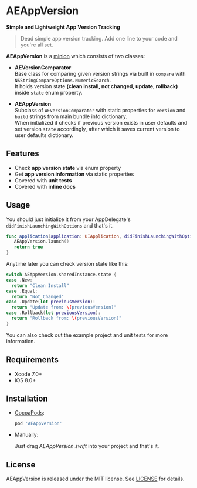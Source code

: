# AEAppVersion
**Simple and Lightweight App Version Tracking**

> Dead simple app version tracking. Add one line to your code and you're all set. 

**AEAppVersion** is a [minion](http://tadija.net/public/minion.png) which consists of two classes:  

- **AEVersionComparator**  
Base class for comparing given version strings via built in `compare` with `NSStringCompareOptions.NumericSearch`.  
It holds version state **(clean install, not changed, update, rollback)** inside `state` enum property.  

- **AEAppVersion**  
Subclass of `AEVersionComparator` with static properties for `version` and `build` strings from main bundle info dictionary.  
When initialized it checks if previous version exists in user defaults and set version `state` accordingly, after which it saves current version to user defaults dictionary.

## Features
- Check **app version state** via enum property
- Get **app version information** via static properties
- Covered with **unit tests**
- Covered with **inline docs**

## Usage
You should just initialize it from your AppDelegate's `didFinishLaunchingWithOptions` and that's it.

```swift
func application(application: UIApplication, didFinishLaunchingWithOptions launchOptions: [NSObject: AnyObject]?) -> Bool {
   AEAppVersion.launch()
   return true
}
```

Anytime later you can check version state like this:

```swift
switch AEAppVersion.sharedInstance.state {
case .New:
  return "Clean Install"
case .Equal:
  return "Not Changed"
case .Update(let previousVersion):
  return "Update from: \(previousVersion)"
case .Rollback(let previousVersion):
  return "Rollback from: \(previousVersion)"
}
```

You can also check out the example project and unit tests for more information.

## Requirements
- Xcode 7.0+
- iOS 8.0+

## Installation

- [CocoaPods](http://cocoapods.org/):

  ```ruby
  pod 'AEAppVersion'
  ```

- Manually:

  Just drag *AEAppVersion.swift* into your project and that's it.

## License
AEAppVersion is released under the MIT license. See [LICENSE](LICENSE) for details.
